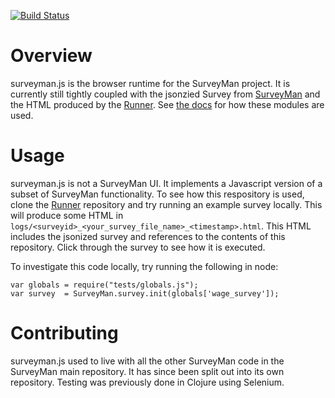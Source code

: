 [![Build Status](https://travis-ci.org/SurveyMan/surveyman.js.png?branch=master)](https://travis-ci.org/SurveyMan/surveyman.js)

Overview
========
surveyman.js is the browser runtime for the SurveyMan project. It is currently still tightly coupled with the jsonzied Survey from
[SurveyMan](https://github.com/SurveyMan/SurveyMan) and the HTML produced by the [Runner](https://github.com/SurveyMan/Runner).
See [the docs](http://surveyman.github.io/surveyman.js) for how these modules are used.

Usage
=====
surveyman.js is not a SurveyMan UI. It implements a Javascript version of a subset of SurveyMan functionality. To see
how this respository is used, clone the [Runner](https://github.com/SurveyMan/Runner) repository and try running an
example survey locally. This will produce some HTML in `logs/<surveyid>_<your_survey_file_name>_<timestamp>.html`. This
HTML includes the jsonized survey and references to the contents of this repository. Click through the survey to see
how it is executed.

To investigate this code locally, try running the following in node:

```
var globals = require("tests/globals.js");
var survey  = SurveyMan.survey.init(globals['wage_survey']);
```


Contributing
============
surveyman.js used to live with all the other SurveyMan code in the SurveyMan main repository. It has since been split
out into its own repository. Testing was previously done in Clojure using Selenium.